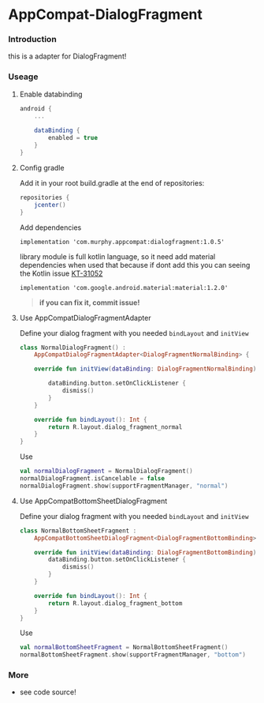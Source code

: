 # AppCompat-DialogFragment


### Introduction

this is a adapter for DialogFragment!

### Useage

1. Enable databinding

   ```groovy
   android {
       ...
           
       dataBinding {
           enabled = true
       }
   }
   ```

   

2. Config  gradle

   Add it in your root build.gradle at the end of repositories:

   ```groovy
   repositories {
       jcenter()
   }
   ```

   Add dependencies

   ```
   implementation 'com.murphy.appcompat:dialogfragment:1.0.5'
   ```

   

   library module  is full kotlin language, so it need add material dependencies when used that because if dont add this you can seeing the Kotlin issue  [KT-31052](https://youtrack.jetbrains.com/issue/KT-31052)

   ```
   implementation 'com.google.android.material:material:1.2.0'
   ```

   > **if you can fix it, commit issue!**

3. Use  AppCompatDialogFragmentAdapter

   Define your dialog fragment with you needed `bindLayout` and `initView`

   ```kotlin
   class NormalDialogFragment() :
       AppCompatDialogFragmentAdapter<DialogFragmentNormalBinding> {
   
       override fun initView(dataBinding: DialogFragmentNormalBinding) {
   
           dataBinding.button.setOnClickListener {
               dismiss()
           }
       }
   
       override fun bindLayout(): Int {
           return R.layout.dialog_fragment_normal
       }
   }
   ```

   Use

   ```kotlin
   val normalDialogFragment = NormalDialogFragment()
   normalDialogFragment.isCancelable = false
   normalDialogFragment.show(supportFragmentManager, "normal")
   ```

   

4. Use  AppCompatBottomSheetDialogFragment

   Define your dialog fragment with you needed `bindLayout` and `initView`

   ```kotlin
   class NormalBottomSheetFragment :
       AppCompatBottomSheetDialogFragment<DialogFragmentBottomBinding>() {
   
       override fun initView(dataBinding: DialogFragmentBottomBinding) {
           dataBinding.button.setOnClickListener {
               dismiss()
           }
       }
   
       override fun bindLayout(): Int {
           return R.layout.dialog_fragment_bottom
       }
   }
   ```

   Use

   ```kotlin
   val normalBottomSheetFragment = NormalBottomSheetFragment()
   normalBottomSheetFragment.show(supportFragmentManager, "bottom")
   ```



### More 

- see code source!

